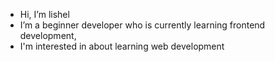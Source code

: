-  Hi, I’m lishel
-  I’m a beginner developer who is currently learning frontend development,
-  I'm interested in about learning web development

<!---
lishellobo/lishellobo is a ✨ special ✨ repository because its `README.md` (this file) appears on your GitHub profile.
You can click the Preview link to take a look at your changes.
--->
